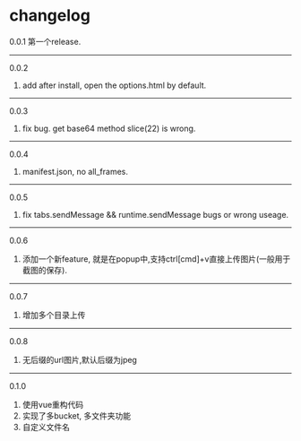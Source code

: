 changelog
====

0.0.1 第一个release.

--------

0.0.2
1. add after install, open the options.html by default.
--------
0.0.3
1. fix bug. get base64 method slice(22) is wrong.

--------
0.0.4
1. manifest.json, no all_frames.

--------
0.0.5
1. fix tabs.sendMessage && runtime.sendMessage bugs or wrong useage.

--------
0.0.6
1. 添加一个新feature, 就是在popup中,支持ctrl[cmd]+v直接上传图片(一般用于截图的保存).
---------
0.0.7
1. 增加多个目录上传
---------
0.0.8
1. 无后缀的url图片,默认后缀为jpeg

---------
0.1.0
1. 使用vue重构代码
2. 实现了多bucket, 多文件夹功能
3. 自定义文件名
